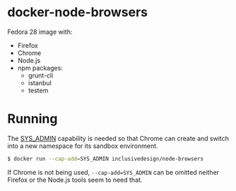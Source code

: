 # docker-node-browsers

Fedora 28 image with:

* Firefox
* Chrome
* Node.js
* npm packages:
  * grunt-cli
  * istanbul
  * testem

# Running

The [SYS_ADMIN](http://man7.org/linux/man-pages/man7/capabilities.7.html) capability is needed so that Chrome can create and switch into a new namespace for its sandbox environment.

```bash
$ docker run --cap-add=SYS_ADMIN inclusivedesign/node-browsers  
```

If Chrome is not being used, `--cap-add=SYS_ADMIN` can be omitted neither Firefox or the Node.js tools seem to need that.
